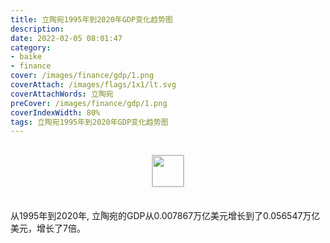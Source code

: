 ```yaml
---
title: 立陶宛1995年到2020年GDP变化趋势图
description: 
date: 2022-02-05 08:01:47
category:
- baike
- finance
cover: /images/finance/gdp/1.png
coverAttach: /images/flags/1x1/lt.svg
coverAttachWords: 立陶宛
preCover: /images/finance/gdp/1.png
coverIndexWidth: 80%
tags: 立陶宛1995年到2020年GDP变化趋势图
---
```




<script src="/assets/js/charts/chart.js"></script>

<div style="text-align: center; margin: 30px 0; ">
    <img src="/images/flags/1x1/lt.svg" style="width: 50px; border: 1px solid #cccccc; ">
</div>

<div style="width: 98%; margin: 0 0 35px 0; ">
    <canvas id="myChart"></canvas>
</div>

<div>
<p class="paragraph">从1995年到2020年, 立陶宛的GDP从0.007867万亿美元增长到了0.056547万亿美元，增长了7倍。</p>
</div>

<script>

    const dataGdp = {
        labels: [1995, 1996, 1997, 1998, 1999, 2000, 2001, 2002, 2003, 2004, 2005, 2006, 2007, 2008, 2009, 2010, 2011, 2012, 2013, 2014, 2015, 2016, 2017, 2018, 2019, 2020],
        datasets: [{
            label: '(万亿美元)  •  即刻编程  •  cn.hongkezhang.com',
            backgroundColor: 'rgb(0 0 128)',
            borderColor: 'rgb(0 0 128)',
            data: [0.007867, 0.008383, 0.010119, 0.011240, 0.010972, 0.011525, 0.012237, 0.014260, 0.018782, 0.022628, 0.026098, 0.030184, 0.039698, 0.047798, 0.037388, 0.037129, 0.043535, 0.042927, 0.046523, 0.048534, 0.041436, 0.043047, 0.047759, 0.053751, 0.054697, 0.056547],
            barPercentage: 0.3
        }]
    };

    const config = {
        type: 'line',
        data: dataGdp,
        options: {
            series: [
                {
                    barWidth: '20%'
                }
            ]
        }
    };

    const myChart = new Chart(
        document.getElementById('myChart'),
        config
    );
</script>
